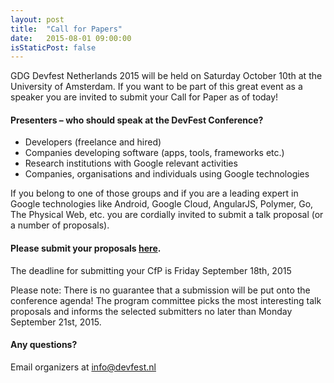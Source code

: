 ```yaml
---
layout: post
title:  "Call for Papers"
date:   2015-08-01 09:00:00
isStaticPost: false
---
```

GDG Devfest Netherlands 2015 will be held on Saturday October 10th at the University of Amsterdam. If you want to be part of this great event as a speaker you are invited to submit your Call for Paper as of today!

#### Presenters – who should speak at the DevFest Conference?

* Developers (freelance and hired)
* Companies developing software (apps, tools, frameworks etc.)
* Research institutions with Google relevant activities
* Companies, organisations and individuals using Google technologies

If you belong to one of those groups and if you are a leading expert in Google technologies like Android, Google Cloud, AngularJS, Polymer, Go, The Physical Web, etc. you are cordially invited to submit a talk proposal (or a number of proposals).<br/>

#### Please submit your proposals [here](https://goo.gl/XZtwsE).
The deadline for submitting your CfP is Friday September 18th, 2015

Please note: There is no guarantee that a submission will be put onto the conference agenda! The program committee picks the most interesting talk proposals and informs the selected submitters no later than Monday September 21st, 2015.<br/>

#### Any questions? 
Email organizers at [info@devfest.nl](mailto:info@devfest.nl)